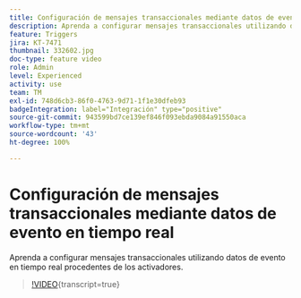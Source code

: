 ```yaml
---
title: Configuración de mensajes transaccionales mediante datos de evento en tiempo real
description: Aprenda a configurar mensajes transaccionales utilizando datos de evento en tiempo real procedentes de los activadores.
feature: Triggers
jira: KT-7471
thumbnail: 332602.jpg
doc-type: feature video
role: Admin
level: Experienced
activity: use
team: TM
exl-id: 748d6cb3-86f0-4763-9d71-1f1e30dfeb93
badgeIntegration: label="Integración" type="positive"
source-git-commit: 943599bd7ce139ef846f093ebda9084a91550aca
workflow-type: tm+mt
source-wordcount: '43'
ht-degree: 100%

---
```


# Configuración de mensajes transaccionales mediante datos de evento en tiempo real

Aprenda a configurar mensajes transaccionales utilizando datos de evento en tiempo real procedentes de los activadores.

>[!VIDEO](https://video.tv.adobe.com/v/332602?learn=on){transcript=true}
